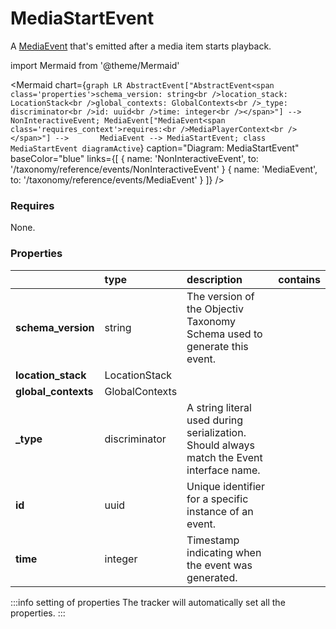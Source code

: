 # MediaStartEvent

A [MediaEvent](/taxonomy/reference/events/MediaEvent) that's emitted after a media item starts playback.

import Mermaid from '@theme/Mermaid'

<Mermaid chart={`
    graph LR
      AbstractEvent["AbstractEvent<span class='properties'>schema_version: string<br />location_stack: LocationStack<br />global_contexts: GlobalContexts<br />_type: discriminator<br />id: uuid<br />time: integer<br /></span>"] --> NonInteractiveEvent;
MediaEvent["MediaEvent<span class='requires_context'>requires:<br />MediaPlayerContext<br /></span>"] -->       MediaEvent --> MediaStartEvent;
    class MediaStartEvent diagramActive
  `}
  caption="Diagram: MediaStartEvent"
  baseColor="blue"
  links={[
    { name: 'NonInteractiveEvent', to: '/taxonomy/reference/events/NonInteractiveEvent' }
    { name: 'MediaEvent', to: '/taxonomy/reference/events/MediaEvent' }
  ]}
/>

### Requires

None.

### Properties

|                     | type           | description                                                                               | contains |
|:--------------------|:---------------|:------------------------------------------------------------------------------------------|:---------|
| **schema_version**  | string         | The version of the Objectiv Taxonomy Schema used to generate this event.                  |          |
| **location_stack**  | LocationStack  |                                                                                           |          |
| **global_contexts** | GlobalContexts |                                                                                           |          |
| **_type**           | discriminator  | A string literal used during serialization. Should always match the Event interface name. |          |
| **id**              | uuid           | Unique identifier for a specific instance of an event.                                    |          |
| **time**            | integer        | Timestamp indicating when the event was generated.                                        |          |

:::info setting of properties
The tracker will automatically set all the properties.
:::
